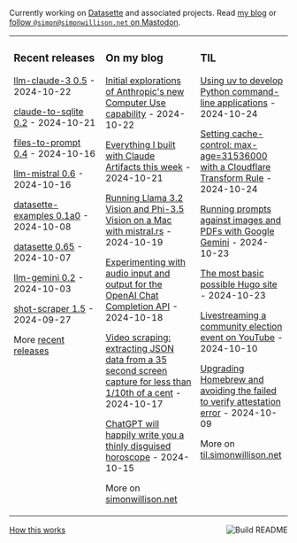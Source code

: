 Currently working on [Datasette](https://datasette.io/) and associated projects. Read [my blog](https://simonwillison.net/) or <a href="https://fedi.simonwillison.net/@simon">follow `@simon@simonwillison.net` on Mastodon</a>.

<table><tr><td valign="top" width="33%">

### Recent releases
<!-- recent_releases starts -->
[llm-claude-3 0.5](https://github.com/simonw/llm-claude-3/releases/tag/0.5) - 2024-10-22

[claude-to-sqlite 0.2](https://github.com/simonw/claude-to-sqlite/releases/tag/0.2) - 2024-10-21

[files-to-prompt 0.4](https://github.com/simonw/files-to-prompt/releases/tag/0.4) - 2024-10-16

[llm-mistral 0.6](https://github.com/simonw/llm-mistral/releases/tag/0.6) - 2024-10-16

[datasette-examples 0.1a0](https://github.com/datasette/datasette-examples/releases/tag/0.1a0) - 2024-10-08

[datasette 0.65](https://github.com/simonw/datasette/releases/tag/0.65) - 2024-10-07

[llm-gemini 0.2](https://github.com/simonw/llm-gemini/releases/tag/0.2) - 2024-10-03

[shot-scraper 1.5](https://github.com/simonw/shot-scraper/releases/tag/1.5) - 2024-09-27
<!-- recent_releases ends -->
More [recent releases](https://github.com/simonw/simonw/blob/main/releases.md)
</td><td valign="top" width="34%">

### On my blog
<!-- blog starts -->
[Initial explorations of Anthropic's new Computer Use capability](https://simonwillison.net/2024/Oct/22/computer-use/) - 2024-10-22

[Everything I built with Claude Artifacts this week](https://simonwillison.net/2024/Oct/21/claude-artifacts/) - 2024-10-21

[Running Llama 3.2 Vision and Phi-3.5 Vision on a Mac with mistral.rs](https://simonwillison.net/2024/Oct/19/mistralrs/) - 2024-10-19

[Experimenting with audio input and output for the OpenAI Chat Completion API](https://simonwillison.net/2024/Oct/18/openai-audio/) - 2024-10-18

[Video scraping: extracting JSON data from a 35 second screen capture for less than 1/10th of a cent](https://simonwillison.net/2024/Oct/17/video-scraping/) - 2024-10-17

[ChatGPT will happily write you a thinly disguised horoscope](https://simonwillison.net/2024/Oct/15/chatgpt-horoscopes/) - 2024-10-15
<!-- blog ends -->
More on [simonwillison.net](https://simonwillison.net/)
</td><td valign="top" width="33%">

### TIL
<!-- tils starts -->
[Using uv to develop Python command-line applications](https://til.simonwillison.net/python/uv-cli-apps) - 2024-10-24

[Setting cache-control: max-age=31536000 with a Cloudflare Transform Rule](https://til.simonwillison.net/cloudflare/cache-control-transform-rule) - 2024-10-24

[Running prompts against images and PDFs with Google Gemini](https://til.simonwillison.net/llms/prompt-gemini) - 2024-10-23

[The most basic possible Hugo site](https://til.simonwillison.net/hugo/basic) - 2024-10-23

[Livestreaming a community election event on YouTube](https://til.simonwillison.net/youtube/livestreaming) - 2024-10-10

[Upgrading Homebrew and avoiding the failed to verify attestation error](https://til.simonwillison.net/homebrew/no-verify-attestations) - 2024-10-09
<!-- tils ends -->
More on [til.simonwillison.net](https://til.simonwillison.net/)
</td></tr></table>

<a href="https://github.com/simonw/simonw/actions"><img src="https://github.com/simonw/simonw/workflows/Build%20README/badge.svg" align="right" alt="Build README"></a> <a href="https://simonwillison.net/2020/Jul/10/self-updating-profile-readme/">How this works</a>
